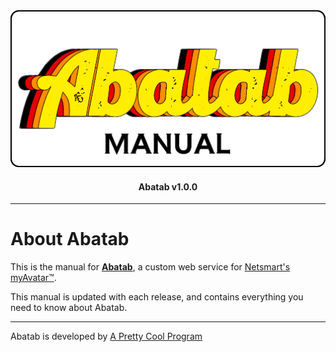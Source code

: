 <div align="center">

  <img src="../images/man-logo.png" alt="Abatab Manual" width="512">

  <h4>
    Abatab v1.0.0
  </h4>

</div>

***

# About Abatab

This is the manual for [**Abatab**][abatab-repository-url], a custom web service for [Netsmart's myAvatar™][netsmart-avatar-url].

This manual is updated with each release, and contains everything you need to know about Abatab.

***

Abatab is developed by [A Pretty Cool Program][a-pretty-cool-program-url]

[abatab-repository-url]: https://github.com/spectrum-health-systems/Abatab
[netsmart-avatar-url]: https://www.ntst.com/Offerings/myAvatarg
[man-getting-started]: ./man-getting-started.md
[man-hosting]: ./man-hosting.md
[man-importing]: ./man-importing.md
[man-configuration]: ./man-configuration.md
[man-using]: ./man-using.md
[man-additional-information]: ./man-additional-information.md
[a-pretty-cool-program-url]: https://github.com/APrettyCoolProgram
